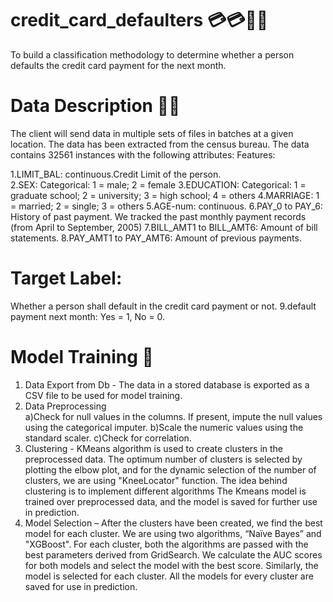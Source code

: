 # credit_card_defaulters 💳💳🏃‍♂️
To build a classification methodology to determine whether a person defaults the credit card payment for the next month.

# Data Description 🧑‍🏫
The client will send data in multiple sets of files in batches at a given location. The data has been extracted from the census bureau. 
The data contains 32561 instances with the following attributes:
Features:

1.LIMIT_BAL: continuous.Credit Limit of the person.  
2.SEX: Categorical: 1 = male; 2 = female
3.EDUCATION: Categorical: 1 = graduate school; 2 = university; 3 = high school; 4 = others
4.MARRIAGE: 1 = married; 2 = single; 3 = others
5.AGE-num: continuous. 
6.PAY_0 to PAY_6: History of past payment. We tracked the past monthly payment records (from April to September, 2005)
7.BILL_AMT1 to BILL_AMT6: Amount of bill statements.
8.PAY_AMT1 to PAY_AMT6: Amount of previous payments. 

# Target Label:
Whether a person shall default in the credit card payment or not.
9.default payment next month:  Yes = 1, No = 0.

# Model Training 🙌
1) Data Export from Db - The data in a stored database is exported as a CSV file to be used for model training.
2) Data Preprocessing   
a)Check for null values in the columns. If present, impute the null values using the categorical imputer.
b)Scale the numeric values using the standard scaler.
c)Check for  correlation.
3) Clustering - KMeans algorithm is used to create clusters in the preprocessed data. The optimum number of clusters is selected by plotting the elbow plot, and for the dynamic selection of the number of clusters, we are using "KneeLocator" function. The idea behind clustering is to implement different algorithms
The Kmeans model is trained over preprocessed data, and the model is saved for further use in prediction.
4) Model Selection – After the clusters have been created, we find the best model for each cluster. We are using two algorithms, “Naïve Bayes” and "XGBoost". For each cluster, both the algorithms are passed with the best parameters derived from GridSearch. We calculate the AUC scores for both models and select the model with the best score. Similarly, the model is selected for each cluster. All the models for every cluster are saved for use in prediction.

 
